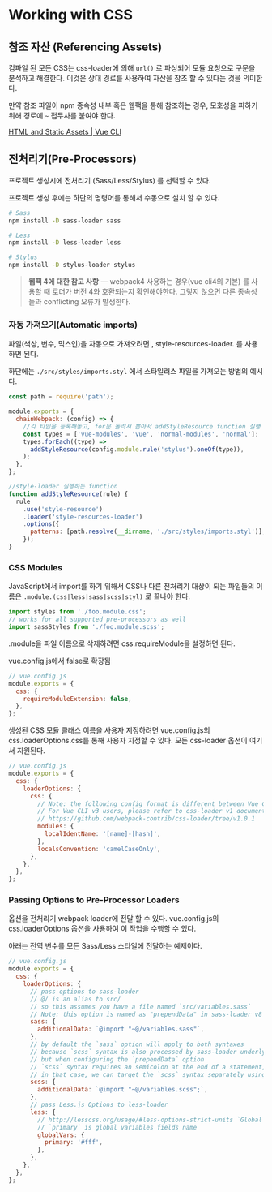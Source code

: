 # Working with CSS

## 참조 자산 (Referencing Assets)

컴파일 된 모든 CSS는 css-loader에 의해 `url()` 로 파싱되어 모듈 요청으로 구문을 분석하고 해결한다. 이것은 상대 경로를 사용하여 자산을 참조 할 수 있다는 것을 의미한다.

만약 참조 파일이 npm 종속성 내부 혹은 웹팩을 통해 참조하는 경우, 모호성을 피하기 위해 경로에 `~` 접두사를 붙여야 한다.

[HTML and Static Assets | Vue CLI](https://cli.vuejs.org/guide/html-and-static-assets.html#relative-path-imports)

## 전처리기(Pre-Processors)

프로젝트 생성시에 전처리기 (Sass/Less/Stylus) 를 선택할 수 있다.

프로젝트 생성 후에는 하단의 명령어를 통해서 수동으로 설치 할 수 있다.

```bash
# Sass
npm install -D sass-loader sass

# Less
npm install -D less-loader less

# Stylus
npm install -D stylus-loader stylus
```

> **웹팩 4에 대한 참고 사항** — webpack4 사용하는 경우(vue cli4의 기본) 를 사용할 때 로더가 버전 4와 호환되는지 확인해야한다. 그렇지 않으면 다른 종속성들과 conflicting 오류가 발생한다.

### 자동 가져오기(Automatic imports)

파일(색상, 변수, 믹스인)을 자동으로 가져오려면 , style-resources-loader. 를 사용하면 된다.

하단에는 `./src/styles/imports.styl` 에서 스타일러스 파일을 가져오는 방법의 예시다.

```jsx
const path = require('path');

module.exports = {
  chainWebpack: (config) => {
    //각 타입을 등록해놓고, for문 돌려서 뽑아서 addStyleResource function 실행
    const types = ['vue-modules', 'vue', 'normal-modules', 'normal'];
    types.forEach((type) =>
      addStyleResource(config.module.rule('stylus').oneOf(type)),
    );
  },
};

//style-loader 실행하는 function
function addStyleResource(rule) {
  rule
    .use('style-resource')
    .loader('style-resources-loader')
    .options({
      patterns: [path.resolve(__dirname, './src/styles/imports.styl')],
    });
}
```

### CSS Modules

JavaScript에서 import를 하기 위해서 CSS나 다른 전처리기 대상이 되는 파일들의 이름은 `.module.(css|less|sass|scss|styl)` 로 끝나야 한다.

```jsx
import styles from './foo.module.css';
// works for all supported pre-processors as well
import sassStyles from './foo.module.scss';
```

.module을 파일 이름으로 삭제하려면 css.requireModule을 설정하면 된다.

vue.config.js에서 false로 확장됨

```jsx
// vue.config.js
module.exports = {
  css: {
    requireModuleExtension: false,
  },
};
```

생성된 CSS 모듈 클래스 이름을 사용자 지정하려면 vue.config.js의 css.loaderOptions.css를 통해 사용자 지정할 수 있다. 모든 css-loader 옵션이 여기서 지원된다.

```jsx
// vue.config.js
module.exports = {
  css: {
    loaderOptions: {
      css: {
        // Note: the following config format is different between Vue CLI v4 and v3
        // For Vue CLI v3 users, please refer to css-loader v1 documentations
        // https://github.com/webpack-contrib/css-loader/tree/v1.0.1
        modules: {
          localIdentName: '[name]-[hash]',
        },
        localsConvention: 'camelCaseOnly',
      },
    },
  },
};
```

### Passing Options to Pre-Processor Loaders

옵션을 전처리기 webpack loader에 전달 할 수 있다. vue.config.js의 css.loaderOptions 옵션을 사용하여 이 작업을 수행할 수 있다.

아래는 전역 변수를 모든 Sass/Less 스타일에 전달하는 예제이다.

```jsx
// vue.config.js
module.exports = {
  css: {
    loaderOptions: {
      // pass options to sass-loader
      // @/ is an alias to src/
      // so this assumes you have a file named `src/variables.sass`
      // Note: this option is named as "prependData" in sass-loader v8
      sass: {
        additionalData: `@import "~@/variables.sass"`,
      },
      // by default the `sass` option will apply to both syntaxes
      // because `scss` syntax is also processed by sass-loader underlyingly
      // but when configuring the `prependData` option
      // `scss` syntax requires an semicolon at the end of a statement, while `sass` syntax requires none
      // in that case, we can target the `scss` syntax separately using the `scss` option
      scss: {
        additionalData: `@import "~@/variables.scss";`,
      },
      // pass Less.js Options to less-loader
      less: {
        // http://lesscss.org/usage/#less-options-strict-units `Global Variables`
        // `primary` is global variables fields name
        globalVars: {
          primary: '#fff',
        },
      },
    },
  },
};
```
